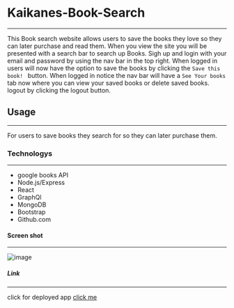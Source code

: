 # Kaikanes-Book-Search
***
This Book search website allows users to save the books they love so they can later purchase and read them. When you view the site you will be presented with a search bar to search up Books. Sigh up and login with your email and password by using the nav bar in the top right. When logged in users will now have the option to save the books by clicking the `Save this book! ` button. When logged in notice the nav bar will have a `See Your books` tab now where you can view your saved books or delete saved books. logout by clicking the logout button. 
## Usage
***
For users to save books they search for so they can later purchase them.
### Technologys
***
* google books API
* Node.js/Express
* React
* GraphQl
* MongoDB
* Bootstrap
* Github.com

#### Screen shot
***
![image](./Develop/client/public/deployed.png)
##### Link
***
click for deployed app
[click me](https://powerful-oasis-33417.herokuapp.com/)